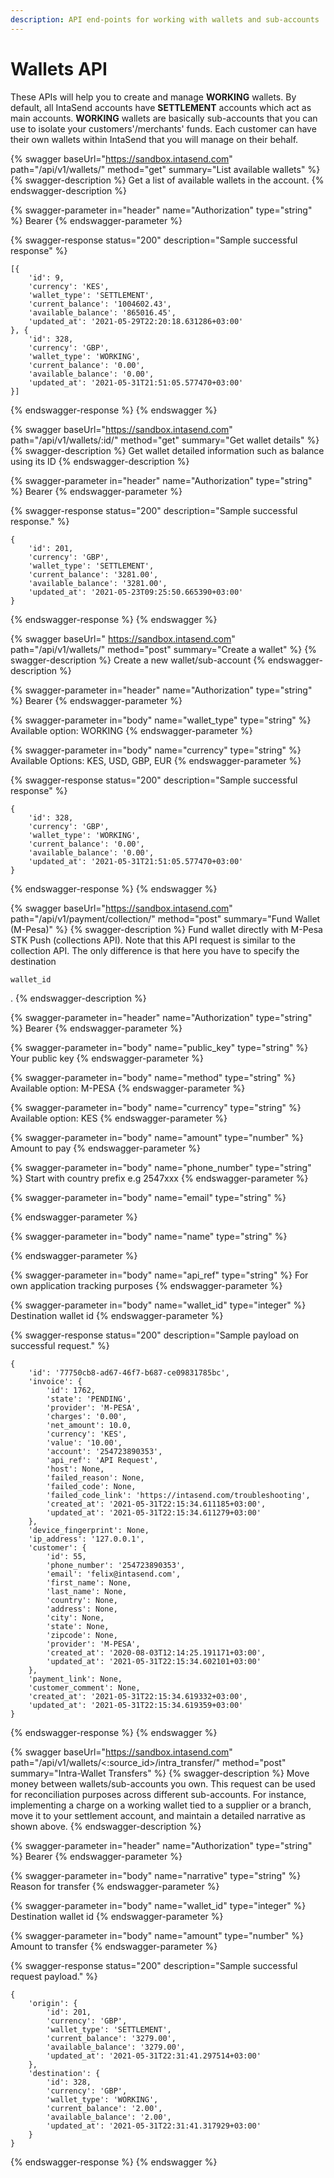 ```yaml
---
description: API end-points for working with wallets and sub-accounts
---
```


# Wallets API

These APIs will help you to create and manage **WORKING** wallets. By default, all IntaSend accounts have **SETTLEMENT** accounts which act as main accounts. **WORKING** wallets are basically sub-accounts that you can use to isolate your customers'/merchants' funds. Each customer can have their own wallets within IntaSend that you will manage on their behalf.

{% swagger baseUrl="https://sandbox.intasend.com" path="/api/v1/wallets/" method="get" summary="List available wallets" %}
{% swagger-description %}
Get a list of available wallets in the account. 
{% endswagger-description %}

{% swagger-parameter in="header" name="Authorization" type="string" %}
Bearer <ACCESS-TOKEN>
{% endswagger-parameter %}

{% swagger-response status="200" description="Sample successful response" %}
```
[{
    'id': 9,
    'currency': 'KES',
    'wallet_type': 'SETTLEMENT',
    'current_balance': '1004602.43',
    'available_balance': '865016.45',
    'updated_at': '2021-05-29T22:20:18.631286+03:00'
}, {
    'id': 328,
    'currency': 'GBP',
    'wallet_type': 'WORKING',
    'current_balance': '0.00',
    'available_balance': '0.00',
    'updated_at': '2021-05-31T21:51:05.577470+03:00'
}]
```
{% endswagger-response %}
{% endswagger %}

{% swagger baseUrl="https://sandbox.intasend.com" path="/api/v1/wallets/:id/" method="get" summary="Get wallet details" %}
{% swagger-description %}
Get wallet detailed information such as balance using its ID
{% endswagger-description %}

{% swagger-parameter in="header" name="Authorization" type="string" %}
Bearer <ACCESS-TOKEN>
{% endswagger-parameter %}

{% swagger-response status="200" description="Sample successful response." %}
```
{
    'id': 201,
    'currency': 'GBP',
    'wallet_type': 'SETTLEMENT',
    'current_balance': '3281.00',
    'available_balance': '3281.00',
    'updated_at': '2021-05-23T09:25:50.665390+03:00'
}
```
{% endswagger-response %}
{% endswagger %}

{% swagger baseUrl="​ https://sandbox.intasend.com" path="/api/v1/wallets/" method="post" summary="Create a wallet" %}
{% swagger-description %}
Create a new wallet/sub-account
{% endswagger-description %}

{% swagger-parameter in="header" name="Authorization" type="string" %}
Bearer <ACCESS-TOKEN>
{% endswagger-parameter %}

{% swagger-parameter in="body" name="wallet_type" type="string" %}
Available option: WORKING
{% endswagger-parameter %}

{% swagger-parameter in="body" name="currency" type="string" %}
Available Options: KES, USD, GBP, EUR
{% endswagger-parameter %}

{% swagger-response status="200" description="Sample successful response" %}
```
{
    'id': 328,
    'currency': 'GBP',
    'wallet_type': 'WORKING',
    'current_balance': '0.00',
    'available_balance': '0.00',
    'updated_at': '2021-05-31T21:51:05.577470+03:00'
}
```
{% endswagger-response %}
{% endswagger %}

{% swagger baseUrl="https://sandbox.intasend.com" path="/api/v1/payment/collection/" method="post" summary="Fund Wallet (M-Pesa)" %}
{% swagger-description %}
Fund wallet directly with M-Pesa STK Push (collections API).  Note that this API request is similar to the collection API. The only difference is that here you have to specify the destination 

`wallet_id`

.
{% endswagger-description %}

{% swagger-parameter in="header" name="Authorization" type="string" %}
Bearer <ACCESS-TOKEN>
{% endswagger-parameter %}

{% swagger-parameter in="body" name="public_key" type="string" %}
Your public key
{% endswagger-parameter %}

{% swagger-parameter in="body" name="method" type="string" %}
Available option: M-PESA
{% endswagger-parameter %}

{% swagger-parameter in="body" name="currency" type="string" %}
Available option: KES
{% endswagger-parameter %}

{% swagger-parameter in="body" name="amount" type="number" %}
Amount to pay
{% endswagger-parameter %}

{% swagger-parameter in="body" name="phone_number" type="string" %}
Start with country prefix e.g 2547xxx
{% endswagger-parameter %}

{% swagger-parameter in="body" name="email" type="string" %}

{% endswagger-parameter %}

{% swagger-parameter in="body" name="name" type="string" %}

{% endswagger-parameter %}

{% swagger-parameter in="body" name="api_ref" type="string" %}
For own application tracking purposes
{% endswagger-parameter %}

{% swagger-parameter in="body" name="wallet_id" type="integer" %}
Destination wallet id
{% endswagger-parameter %}

{% swagger-response status="200" description="Sample payload on successful request." %}
```
{
    'id': '77750cb8-ad67-46f7-b687-ce09831785bc',
    'invoice': {
        'id': 1762,
        'state': 'PENDING',
        'provider': 'M-PESA',
        'charges': '0.00',
        'net_amount': 10.0,
        'currency': 'KES',
        'value': '10.00',
        'account': '254723890353',
        'api_ref': 'API Request',
        'host': None,
        'failed_reason': None,
        'failed_code': None,
        'failed_code_link': 'https://intasend.com/troubleshooting',
        'created_at': '2021-05-31T22:15:34.611185+03:00',
        'updated_at': '2021-05-31T22:15:34.611279+03:00'
    },
    'device_fingerprint': None,
    'ip_address': '127.0.0.1',
    'customer': {
        'id': 55,
        'phone_number': '254723890353',
        'email': 'felix@intasend.com',
        'first_name': None,
        'last_name': None,
        'country': None,
        'address': None,
        'city': None,
        'state': None,
        'zipcode': None,
        'provider': 'M-PESA',
        'created_at': '2020-08-03T12:14:25.191171+03:00',
        'updated_at': '2021-05-31T22:15:34.602101+03:00'
    },
    'payment_link': None,
    'customer_comment': None,
    'created_at': '2021-05-31T22:15:34.619332+03:00',
    'updated_at': '2021-05-31T22:15:34.619359+03:00'
}
```
{% endswagger-response %}
{% endswagger %}

{% swagger baseUrl="https://sandbox.intasend.com" path="/api/v1/wallets/<:source_id>/intra_transfer/" method="post" summary="Intra-Wallet Transfers" %}
{% swagger-description %}
Move money between wallets/sub-accounts you own. This request can be used for reconciliation purposes across different sub-accounts. For instance, implementing a charge on a working wallet tied to a supplier or a branch, move it to your settlement account, and maintain a detailed narrative as shown above. 
{% endswagger-description %}

{% swagger-parameter in="header" name="Authorization" type="string" %}
Bearer <ACCESS-TOKEN>
{% endswagger-parameter %}

{% swagger-parameter in="body" name="narrative" type="string" %}
Reason for transfer
{% endswagger-parameter %}

{% swagger-parameter in="body" name="wallet_id" type="integer" %}
Destination wallet id
{% endswagger-parameter %}

{% swagger-parameter in="body" name="amount" type="number" %}
Amount to transfer
{% endswagger-parameter %}

{% swagger-response status="200" description="Sample successful request payload." %}
```
{
    'origin': {
        'id': 201,
        'currency': 'GBP',
        'wallet_type': 'SETTLEMENT',
        'current_balance': '3279.00',
        'available_balance': '3279.00',
        'updated_at': '2021-05-31T22:31:41.297514+03:00'
    },
    'destination': {
        'id': 328,
        'currency': 'GBP',
        'wallet_type': 'WORKING',
        'current_balance': '2.00',
        'available_balance': '2.00',
        'updated_at': '2021-05-31T22:31:41.317929+03:00'
    }
}
```
{% endswagger-response %}
{% endswagger %}

